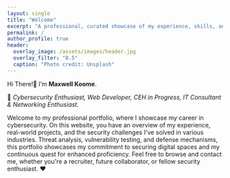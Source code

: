 ```yaml
---
layout: single
title: "Welcome"
excerpt: "A professional, curated showcase of my experience, skills, and projects in technology and cybersecurity, tailored for employers, collaborators, and lifelong learners."
permalink: /
author_profile: true
header:
  overlay_image: /assets/images/header.jpg
  overlay_filter: "0.5"
  caption: "Photo credit: Unsplash"
---
```


Hi There!👋 I’m **Maxwell Koome**.

🚀 *Cybersecurity Enthusiast, Web Developer, CEH in Progress, IT Consultant & Networking Enthusiast.*

Welcome to my professional portfolio, where I showcase my career in cybersecurity. On this website, you have an overview of my experience, real-world projects, and the security challenges I've solved in various industries. Threat analysis, vulnerability testing, and defense mechanisms, this portfolio showcases my commitment to securing digital spaces and my continuous quest for enhanced proficiency. Feel free to browse and contact me, whether you're a recruiter, future collaborator, or fellow security enthusiast. ❤️
